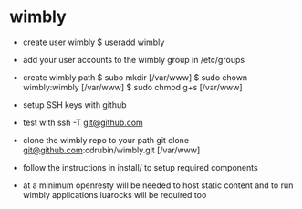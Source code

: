 wimbly
======

- create user wimbly
$ useradd wimbly

- add your user accounts to the wimbly group in /etc/groups

- create wimbly path
$ subo mkdir [/var/www]
$ sudo chown wimbly:wimbly [/var/www]
$ sudo chmod g+s [/var/www]

- setup SSH keys with github
- test with ssh -T git@github.com

- clone the wimbly repo to your path
git clone git@github.com:cdrubin/wimbly.git [/var/www]

- follow the instructions in install/ to setup required components
- at a minimum openresty will be needed to host static content and to run wimbly applications luarocks will be required too



